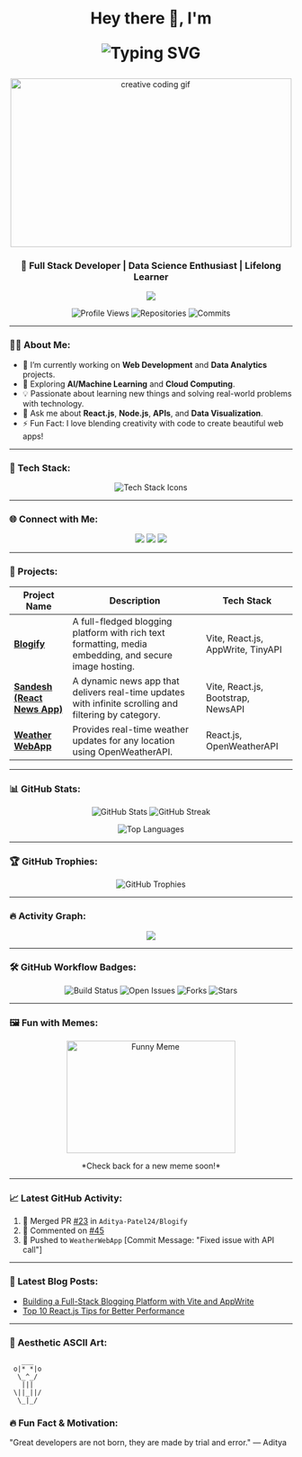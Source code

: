 <h1 align="center">Hey there 👋, I'm <p align="center">
  <img src="https://readme-typing-svg.herokuapp.com?font=Fira+Code&size=30&duration=4000&color=7E3ACE&center=true&vCenter=true&lines=Aditya+Patel" alt="Typing SVG" />
</p></h1>

<!-- Add a unique 3D or creative GIF here -->
<p align="center">
  <img src="https://media.giphy.com/media/3oKIPEqDGUULpEU0aQ/giphy.gif" width="500" height="300" alt="creative coding gif">
</p>

<h3 align="center">🚀 Full Stack Developer | Data Science Enthusiast | Lifelong Learner</h3>

<p align="center">
  <img src="https://readme-typing-svg.herokuapp.com?font=Roboto+Slab&color=%237E3ACE&size=30&center=true&vCenter=true&width=450&lines=Full+Stack+Web+Developer;Open-Source+Contributor;Machine+Learning+Enthusiast;Always+Learning+New+Things!">
</p>

<p align="center">
  <img src="https://komarev.com/ghpvc/?username=Aditya-Patel24&color=brightgreen&style=flat-square" alt="Profile Views">
  <img src="https://badges.pufler.dev/repos/Aditya-Patel24" alt="Repositories">
  <img src="https://badges.pufler.dev/commits/monthly/Aditya-Patel24" alt="Commits">
</p>

---

### 👨‍💻 About Me:
- 🔭 I’m currently working on **Web Development** and **Data Analytics** projects.
- 🌱 Exploring **AI/Machine Learning** and **Cloud Computing**.
- 💡 Passionate about learning new things and solving real-world problems with technology.
- 💬 Ask me about **React.js**, **Node.js**, **APIs**, and **Data Visualization**.
- ⚡ Fun Fact: I love blending creativity with code to create beautiful web apps!

---

### 🔧 Tech Stack:

<p align="center">
  <img src="https://skillicons.dev/icons?i=js,react,nodejs,express,tailwind,vite,mongodb,python,mysql,html,css,figma,git&theme=dark" alt="Tech Stack Icons">
</p>

---

### 🌐 Connect with Me:

<p align="center">
  <a href="https://github.com/Aditya-Patel24"><img src="https://img.shields.io/badge/GitHub-181717?style=for-the-badge&logo=github&logoColor=white"></a>
  <a href="https://www.linkedin.com/in/aditya-patel-99a09b23a/"><img src="https://img.shields.io/badge/LinkedIn-0A66C2?style=for-the-badge&logo=linkedin&logoColor=white"></a>
  <a href="mailto:adityasp243@gmail.com"><img src="https://img.shields.io/badge/Gmail-D14836?style=for-the-badge&logo=gmail&logoColor=white"></a>
</p>

---

### 🚀 Projects:

| Project Name  | Description | Tech Stack |
| ------------- |-------------|------------|
| [**Blogify**](https://blogify-aditya.vercel.app/) | A full-fledged blogging platform with rich text formatting, media embedding, and secure image hosting. | Vite, React.js, AppWrite, TinyAPI |
| [**Sandesh (React News App)**](https://sandesh-aditya.vercel.app/) | A dynamic news app that delivers real-time updates with infinite scrolling and filtering by category. | Vite, React.js, Bootstrap, NewsAPI |
| [**Weather WebApp**](https://weather-webapp-po7m.onrender.com/) | Provides real-time weather updates for any location using OpenWeatherAPI. | React.js, OpenWeatherAPI |

---

### 📊 GitHub Stats:

<p align="center">
  <img src="https://github-readme-stats.vercel.app/api?username=Aditya-Patel24&show_icons=true&theme=radical" alt="GitHub Stats">
  <img src="https://github-readme-streak-stats.herokuapp.com/?user=Aditya-Patel24&theme=radical" alt="GitHub Streak">
</p>

<p align="center">
  <img src="https://github-readme-stats.vercel.app/api/top-langs/?username=Aditya-Patel24&layout=compact&theme=radical" alt="Top Languages">
</p>

---

### 🏆 GitHub Trophies:

<p align="center">
  <img src="https://github-profile-trophy.vercel.app/?username=Aditya-Patel24&theme=onedark&column=6" alt="GitHub Trophies">
</p>

---

### 🔥 Activity Graph:

<p align="center">
  <img src="https://github-readme-activity-graph.cyclic.app/graph?username=Aditya-Patel24&theme=react-dark&bg_color=20232a&hide_border=true&line=00E676&color=FFFFFF&point=FF0000">
</p>

---

### 🛠️ GitHub Workflow Badges:

<p align="center">
  <img src="https://github.com/Aditya-Patel24/actions/workflows/deploy.yml/badge.svg" alt="Build Status">
  <img src="https://img.shields.io/github/issues/Aditya-Patel24/Blogify?style=flat-square" alt="Open Issues">
  <img src="https://img.shields.io/github/forks/Aditya-Patel24/Blogify?style=flat-square" alt="Forks">
  <img src="https://img.shields.io/github/stars/Aditya-Patel24/Blogify?style=flat-square" alt="Stars">
</p>

---

### 🖼️ Fun with Memes:
<p align="center">
  <img src="https://media.giphy.com/media/jqNPzdTTxQfOgOqpO4/giphy.gif" width="300" height="200" alt="Funny Meme">
</p>
<p align="center">
  *Check back for a new meme soon!*
</p>

---

### 📈 Latest GitHub Activity:

<!--START_SECTION:activity-->
1. 🎉 Merged PR [#23](https://github.com/Aditya-Patel24/Blogify/pull/23) in `Aditya-Patel24/Blogify`
2. 💬 Commented on [#45](https://github.com/Aditya-Patel24/Sandesh/issues/45)
3. 🚀 Pushed to `WeatherWebApp` [Commit Message: "Fixed issue with API call"]
<!--END_SECTION:activity-->

---

### 📝 Latest Blog Posts:
<!-- BLOG-POST-LIST:START -->
- [Building a Full-Stack Blogging Platform with Vite and AppWrite](https://blogify-aditya.vercel.app/)
- [Top 10 React.js Tips for Better Performance](https://blogify-aditya.vercel.app/)
<!-- BLOG-POST-LIST:END -->

---

### 🎨 Aesthetic ASCII Art:

```plaintext
   ___
 o|* *|o
  \_^_/
   |||
 \||_||/
  \_|_/
```
### 🔥 Fun Fact & Motivation:
"Great developers are not born, they are made by trial and error." — Aditya
